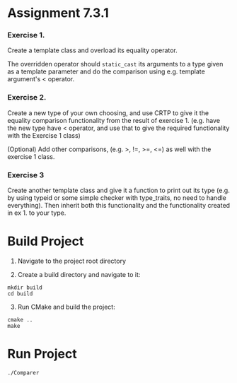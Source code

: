 # Assignment 7.3.1

### Exercise 1.

Create a template class and overload its equality operator.

The overridden operator should `static_cast` its arguments to a type given as a template parameter and do the comparison using e.g. template argument's < operator.

### Exercise 2.

Create a new type of your own choosing, and use CRTP to give it the equality comparison functionality from the result of exercise 1.  (e.g. have the new type have < operator, and use that to give the required functionality with the Exercise 1 class)

(Optional) Add other comparisons, (e.g. >, !=, >=, <=) as well with the exercise 1 class.

### Exercise 3

Create another template class and give it a function to print out its type (e.g. by using typeid or some simple checker with type_traits, no need to handle everything).
Then inherit both this functionality and the functionality created in ex 1. to your type.

# Build Project

1. Navigate to the project root directory

2. Create a build directory and navigate to it:

```shell
mkdir build
cd build
```

3. Run CMake and build the project:

```shell
cmake ..
make
```

# Run Project

```shell 
./Comparer
```
